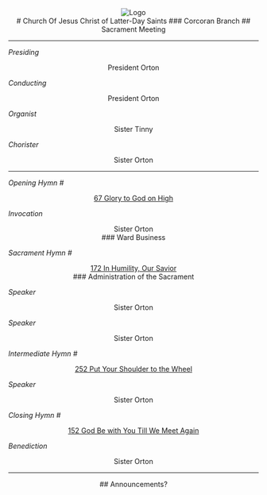 <div align="center">
  <img src="https://www.churchofjesuschrist.org/imgs/0eaee043c81a11ed871feeeeac1e81b4340d3ef4/full/%21640%2C/0/default" alt="Logo">
</div>

<div align="center">
  # Church Of Jesus Christ of Latter-Day Saints  
  ### Corcoran Branch  
  ## Sacrament Meeting  
</div>

---

*Presiding*  
<div align="center">President Orton</div>

*Conducting*  
<div align="center">President Orton</div>

*Organist*  
<div align="center">Sister Tinny</div>

*Chorister*  
<div align="center">Sister Orton</div>

---

*Opening Hymn #*  
<div align="center">
  <a href="https://www.churchofjesuschrist.org/study/manual/hymns/glory-to-god-on-high?lang=eng">67 Glory to God on High</a>
</div>

*Invocation*  
<div align="center">Sister Orton</div>

<div align="center">
  ### Ward Business
</div>

*Sacrament Hymn #*  
<div align="center">
  <a href="https://www.churchofjesuschrist.org/study/manual/hymns/in-humility-our-savior?lang=eng">172 In Humility, Our Savior</a>
</div>

<div align="center">
  ### Administration of the Sacrament
</div>

*Speaker*  
<div align="center">Sister Orton</div>

*Speaker*  
<div align="center">Sister Orton</div>

*Intermediate Hymn #*  
<div align="center">
  <a href="https://www.churchofjesuschrist.org/study/manual/hymns/put-your-shoulder-to-the-wheel?lang=eng">252 Put Your Shoulder to the Wheel</a>
</div>

*Speaker*  
<div align="center">Sister Orton</div>

*Closing Hymn #*  
<div align="center">
  <a href="https://www.churchofjesuschrist.org/study/manual/hymns/god-be-with-you-till-we-meet-again?lang=eng">152 God Be with You Till We Meet Again</a>
</div>

*Benediction*  
<div align="center">Sister Orton</div>

---

<div align="center">
  ## Announcements?
</div>
